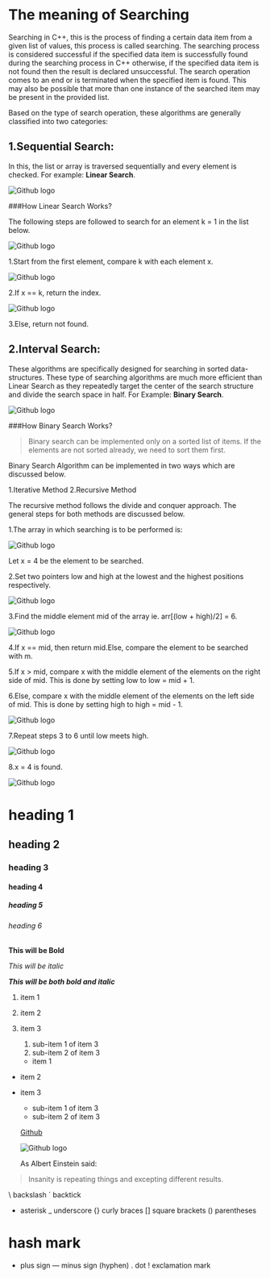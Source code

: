 # The meaning of Searching

Searching in C++, this is the process of finding a certain data item from a given list of values, this process is called searching. The searching process is considered successful if the specified data item is successfully found during the searching process in C++ otherwise, if the specified data item is not found then the result is declared unsuccessful. The search operation comes to an end or is terminated when the specified item is found. This may also be possible that more than one instance of the searched item may be present in the provided list.

Based on the type of search operation, these algorithms are generally classified into two categories:

## 1.Sequential Search:
In this, the list or array is traversed sequentially and every element is checked. For example: **Linear Search**.

![Github logo](https://media.geeksforgeeks.org/wp-content/cdn-uploads/20230104154936/Linear-Search1.png)

###How Linear Search Works?

The following steps are followed to search for an element k = 1 in the list below.

![Github logo](https://cdn.programiz.com/sites/tutorial2program/files/linear-search-initial-array.png)

1.Start from the first element, compare k with each element x.

![Github logo](https://cdn.programiz.com/sites/tutorial2program/files/linear-search-comparisons.png)

2.If x == k, return the index.

![Github logo](https://cdn.programiz.com/sites/tutorial2program/files/linear-search-found.png)

3.Else, return not found.

## 2.Interval Search:
These algorithms are specifically designed for searching in sorted data-structures. These type of searching algorithms are much more efficient than Linear Search as they repeatedly target the center of the search structure and divide the search space in half. For Example: **Binary Search**.

![Github logo](https://media.geeksforgeeks.org/wp-content/cdn-uploads/20221121132716/BinarySearch.png)

###How Binary Search Works?

> Binary search can be implemented only on a sorted list of items. If the elements are not sorted already, we need to sort them first.

Binary Search Algorithm can be implemented in two ways which are discussed below.

1.Iterative Method
2.Recursive Method

The recursive method follows the divide and conquer approach.
The general steps for both methods are discussed below.

1.The array in which searching is to be performed is:

![Github logo](https://cdn.programiz.com/sites/tutorial2program/files/binary-search-initial-array.png)

Let x = 4 be the element to be searched.

2.Set two pointers low and high at the lowest and the highest positions respectively.

![Github logo](https://cdn.programiz.com/sites/tutorial2program/files/binary-search-set-pointers.png)

3.Find the middle element mid of the array ie. arr[(low + high)/2] = 6.

![Github logo](https://cdn.programiz.com/sites/tutorial2program/files/binary-search-mid.png)

4.If x == mid, then return mid.Else, compare the element to be searched with m.

5.If x > mid, compare x with the middle element of the elements on the right side of mid. This is done by setting low to low = mid + 1.

6.Else, compare x with the middle element of the elements on the left side of mid. This is done by setting high to high = mid - 1.

![Github logo](https://cdn.programiz.com/sites/tutorial2program/files/binary-search-find-mid.png)

7.Repeat steps 3 to 6 until low meets high.

![Github logo](https://cdn.programiz.com/sites/tutorial2program/files/binary-search-mid-again.png)

8.x = 4 is found.

![Github logo](https://cdn.programiz.com/sites/tutorial2program/files/binary-search-found.png)





# heading 1
## heading 2
### heading 3
#### heading 4
##### heading 5
###### heading 6

**This will be Bold**

*This will be italic*

***This will be both bold and italic***

1. item 1
2. item 2
3. item 3
   1. sub-item 1 of item 3
   2. sub-item 2 of item 3
   
   * item 1
* item 2
* item 3
   * sub-item 1 of item 3
   * sub-item 2 of item 3
   
   [Github](https://www.github.com)
   
   ![Github logo](https://github.githubassets.com/images/modules/logos_page/GitHub-Mark.png)
   
   As Albert Einstein said:
> Insanity is repeating things and excepting different results.

\ backslash 
` backtick 
* asterisk 
_ underscore
{} curly braces 
[] square brackets 
() parentheses 
# hash mark 
+ plus sign 
— minus sign (hyphen) 
. dot 
! exclamation mark



